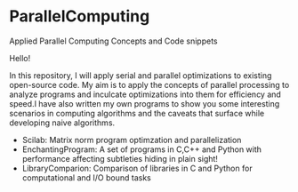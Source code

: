 # ParallelComputing
Applied Parallel Computing Concepts and Code snippets

Hello!

In this repository, I will apply serial and parallel optimizations to existing open-source code. My aim is to apply the concepts of parallel processing to analyze programs and inculcate optimizations into them for efficiency and speed.I have also written my own programs to show you some interesting scenarios in computing algorithms and the caveats that surface while developing naive algorithms.

- Scilab: Matrix norm program optimzation and parallelization
- EnchantingProgram: A set of programs in C,C++ and Python with performance affecting subtleties hiding in plain sight!
- LibraryComparion: Comparison of libraries in C and Python for computational and I/O bound tasks
